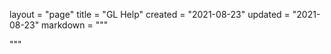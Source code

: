 layout = "page"
title = "GL Help"
created = "2021-08-23"
updated = "2021-08-23"
markdown = """
<canvas id="glcanvas" tabindex='1' style='width: 700px;height: 512px;overflow: hidden;background: black;z-index: 0;'></canvas>
<!-- Minified and statically hosted version of https://github.com/not-fl3/miniquad/blob/master/native/sapp-wasm/js/gl.js -->
<script src="https://not-fl3.github.io/miniquad-samples/gl.js"></script>
<script>load('/assets/2021/glhelp.wasm');</script> <!-- Your compiled wasm file -->
"""